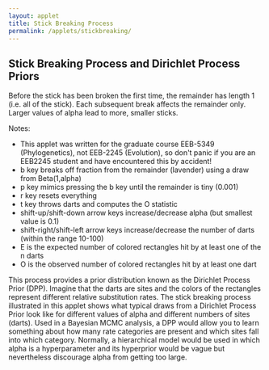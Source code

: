 ```yaml
---
layout: applet
title: Stick Breaking Process
permalink: /applets/stickbreaking/
---
```


## Stick Breaking Process and Dirichlet Process Priors

Before the stick has been broken the first time, the remainder has length 1 (i.e. all of the stick).
Each subsequent break affects the remainder only. Larger values of alpha lead to more, smaller sticks.

<div id="canvas"></div>
<script type="text/javascript">
    // The MIT License (MIT)
    //
    // Copyright (c) 2020 Paul O. Lewis
    // 
    // Permission is hereby granted, free of charge, to any person obtaining a copy
    // of this software and associated documentation files (the “Software”), to deal
    // in the Software without restriction, including without limitation the rights
    // to use, copy, modify, merge, publish, distribute, sublicense, and/or sell
    // copies of the Software, and to permit persons to whom the Software is
    // furnished to do so, subject to the following conditions:
    //
    // The above copyright notice and this permission notice shall be included in all
    // copies or substantial portions of the Software.
    //
    // THE SOFTWARE IS PROVIDED “AS IS”, WITHOUT WARRANTY OF ANY KIND, EXPRESS OR
    // IMPLIED, INCLUDING BUT NOT LIMITED TO THE WARRANTIES OF MERCHANTABILITY,
    // FITNESS FOR A PARTICULAR PURPOSE AND NONINFRINGEMENT. IN NO EVENT SHALL THE
    // AUTHORS OR COPYRIGHT HOLDERS BE LIABLE FOR ANY CLAIM, DAMAGES OR OTHER
    // LIABILITY, WHETHER IN AN ACTION OF CONTRACT, TORT OR OTHERWISE, ARISING FROM,
    // OUT OF OR IN CONNECTION WITH THE SOFTWARE OR THE USE OR OTHER DEALINGS IN THE
    // SOFTWARE.

    // Written by Paul O. Lewis 21-Mar-2020

    // width and height of svg
    var w = 600;
    var h = 220;
    var bm = 20;

    var alpha = 1.0;
    var alphamin = 0.1;
    
    var ndarts = 100;
    var ndartsmin = 10;
    var ndartsmax = 100;
    var dart_radius = 3;
    var num_occupied = 0;
    var somebad = false;
    
    var sticks = [];
    var darts = [];
    var Ek = [];
    var remainder = 1.0;
    var remainder_cutoff = 0.0001;
    
    var lot = new Random();
    
    var xscale = d3.scaleLinear()
        .domain([0,1])
        .range([0,w]);

    var yscale = d3.scaleLinear()
        .domain([0,1])
        .range([h-bm,0]);

    // Select DIV element already created (see above) to hold SVG
    var plot_div = d3.select("div#canvas");

    // Create SVG element
    var plot_svg = plot_div.append("svg")
        .attr("width", w)
        .attr("height", h);

    // Create rect outlining entire area of SVG
    plot_svg.append("rect")
        .attr("x", 0)
        .attr("y", 0)
        .attr("width", w)
        .attr("height", h-bm)
        .attr("fill", "lavender");
        
    // Create text showing current value of alpha
    plot_svg.append("text")
        .attr("id", "alpha")
        .attr("x", w/2)
        .attr("y", h - bm + 16)
        .attr("font-family", "Verdana")
        .attr("font-size", "16px")
        .style("text-anchor", "middle")
        .text("");     
        
    function precomputeExpectedNumberOccupiedTables() {
        // Compute expected number of occupied tables Ek
        Ek = [];
        var cum = 0.0;
        Ek.push(0.0);
        for (let i = 0; i < 10*ndartsmax; i++) {
            cum += alpha/(alpha + i);
            Ek.push(cum);
        }                
    }
    precomputeExpectedNumberOccupiedTables();
        
    function showStatus() {
        //console.log("alpha = " + alpha);
        if (somebad) {
            plot_svg.select("text#alpha")
                .text("alpha = " + alpha.toFixed(1) + " | n = " + ndarts + " | E = " + Ek[ndarts].toFixed(1) + " | O = NA (break more sticks)");            
        }
        else {
            plot_svg.select("text#alpha")
                .text("alpha = " + alpha.toFixed(1) + " | n = " + ndarts + " | E = " + Ek[ndarts].toFixed(1) + " | O = " + num_occupied);            
        }
    }       
    showStatus();
        
    function reset() {
        // Delete all existing sticks
        plot_svg.selectAll("rect.stick").remove();
        sticks = [];
        
        // Delete all existing darts
        plot_svg.selectAll("circle.dart").remove();
        darts = [];

        num_occupied = 0;
        somebad = false;
        remainder = 1.0;
        
        precomputeExpectedNumberOccupiedTables();
        showStatus();
    }
    
    function breakStick() {
        // Draw Beta(1,alpha) random variable
        let x = lot.gamma(1, 1);
        let y = lot.gamma(alpha, 1);
        let s = x/(x + y);
        let stickx = 1.0 - remainder; 
        let stickw = s*remainder;
        let r = Math.floor(lot.uniform(0,255));
        let g = Math.floor(lot.uniform(0,255));
        let b = Math.floor(lot.uniform(0,255));
        var stick = {"x":stickx, "width":stickw, "color":d3.color("rgba(" + r + ", " + g + ", " + b + ", 1)")};

        // console.log("~~~~~~~~~~~~~~~~~~~~~");
        // console.log("alpha     = " + alpha);
        // console.log("s         = " + s);
        // console.log("remainder = " + remainder);
        // console.log("stickx    = " + stickx);
        // console.log("stickw    = " + stickw);

        sticks.push(stick);
        plot_svg.selectAll("rect.stick")   
            .data(sticks)
            .enter()
            .append("rect")
            .attr("class", "stick")
            .attr("x", function(d) {return xscale(d.x);})
            .attr("y", 0)
            .attr("width", function(d) {return xscale(d.width);})
            .attr("height", h-bm)
            .attr("fill", function(d) {return d.color;})
            .attr("stroke", "white");
        remainder -= stickw;
    }
    
    function partition() {
        while (remainder > remainder_cutoff) {
            breakStick();
        }
    }

    function throwDarts() {
        plot_svg.selectAll("circle.dart").remove();
        
        // Create one bin for every stick
        bins = [];
        let cum = 0.0;
        for (let i = 0; i < sticks.length; i++) {
            cum += sticks[i].width;
            bins.push(0);
        }
        
        somebad = false;
        darts = [];
        for (let i = 0; i < ndarts; i++) {
            let cx = lot.uniform(0,1);
            let cy = lot.uniform(0,1);
            let isbad = cx > cum ? true : false;

            let dartcolor = "red";
            if (isbad) {
                somebad = true;
            }
            else {
                let scum = 0.0;
                for (let s = 0; s < sticks.length; s++) {
                    scum += sticks[s].width;
                    if (cx < scum) {
                        bins[s] += 1;
                        dartcolor = sticks[s].color;
                        break;
                    }
                }
            }
            darts.push({"cx":cx, "cy":cy, "color":dartcolor});
        }
        
        // Determine how many bins have darts in them
        num_occupied = 0;
        for (let i = 0; i < bins.length; i++) {
            if (bins[i] > 0)
                num_occupied += 1;
        }
        showStatus();
        
        plot_svg.selectAll("circle.dart")   
            .data(darts)
            .enter()
            .append("circle")
            .attr("class", "dart")
            .attr("cx", function(d) {return xscale(d.cx);})
            .attr("cy", function(d) {return yscale(d.cy);})
            .attr("r", dart_radius)
            .attr("fill", function(d) {return d.color;})
            .attr("stroke", "white");
    }
    
    function modifyAlpha(incr) {
        // alpha  10*alpha     a   incr = +1     incr = -1 
        // -----------------------------------------------
        //     2        20    20   30/10 = 3   10/10 =   1
        //  1.01      10.1    10   20/10 = 2    9/10 = 0.9
        //     1        10    10   20/10 = 2    9/10 = 0.9
        //  0.99       9.9    10   20/10 = 2    9/10 = 0.9
        //   0.9         9     9   10/10 = 1    8/10 = 0.8
        // -----------------------------------------------
        var a = Math.round(10*alpha);
        if (incr > 0) {
            a += (a < 10 ? 1 : 10);
        }
        else {
            a -= (a > 10 ? 10 : 1);
        }
        //console.log("a = " + a);
        alpha = a/10;
        if (alpha < alphamin)
            alpha = alphamin;
        reset();
    }

    function modifySampleSize(increment) {
        ndarts += increment;
        if (ndarts < ndartsmin)
            ndarts = ndartsmin;
        if (ndarts > ndartsmax)
            ndarts = ndartsmax;
        reset();
    }

    // Listen and react to keystrokes
    // key      code  key code  key code  key code  key code
    // -------------  --------  --------  --------  --------
    // tab         9    0   48    ~  192    a   65    n   78
    // return     13    1   49    ;  186    b   66    o   79
    // shift      16    2   50    =  187    c   67    p   80
    // control    17    3   51    ,  188    d   68    q   81
    // option     18    4   52    -  189    e   69    r   82
    // command    91    5   53    .  190    f   70    s   83
    // space      32    6   54    /  191    g   71    t   84
    // leftarrow  37    7   55    \  220    h   72    u   85
    // uparrow    38    8   56    [  219    i   73    v   86
    // rightarrow 39    9   57    ]  221    j   74    w   87
    // downarrow  40              '  222    k   75    x   88
    //                                      l   76    y   89
    //                                      m   77    z   90
    function keyDown() {
        //console.log("key was pressed: " + d3.event.keyCode);
        if (d3.event.keyCode == 84 || d3.event.keyCode == 68) {
            // 68 is the "d" key
            // 84 is the "t" key
            throwDarts();
        }
        else if (d3.event.keyCode == 66) {
            // 66 is the "b" key
            breakStick();
        }
        else if (d3.event.keyCode == 82) {
            // 82 is the "r" key
            reset();
        }
        else if (d3.event.keyCode == 38) {
            // 38 is the "up arrow" key
            modifyAlpha(1);
        }
        else if (d3.event.keyCode == 40) {
            // 40 is the "down arrow" key
            modifyAlpha(-1);
        }
        else if (d3.event.keyCode == 37) {
            // 37 is the "left arrow" key
            modifySampleSize(-10);
        }
        else if (d3.event.keyCode == 39) {
            // 39 is the "right arrow" key
            modifySampleSize(10);
        }
        else if (d3.event.keyCode == 80) {
            // 80 is the "p" key
            partition();
        }
    }
    d3.select("body")
        .on("keydown", keyDown);
</script>

Notes:
* This applet was written for the graduate course EEB-5349 (Phylogenetics), not EEB-2245 (Evolution), so don't panic if you are an EEB2245 student and have encountered this by accident!
* b key breaks off fraction from the remainder (lavender) using a draw from Beta(1,alpha)
* p key mimics pressing the b key until the remainder is tiny (0.001)
* r key resets everything
* t key throws darts and computes the O statistic
* shift-up/shift-down arrow keys increase/decrease alpha (but smallest value is 0.1)
* shift-right/shift-left arrow keys increase/decrease the number of darts (within the range 10-100)
* E is the expected number of colored rectangles hit by at least one of the n darts
* O is the observed number of colored rectangles hit by at least one dart

This process provides a prior distribution known as the Dirichlet Process Prior (DPP). Imagine that the darts are sites and the colors of the rectangles represent different relative substitution rates. The stick breaking process illustrated in this applet shows what typical draws from a Dirichlet Process Prior look like for different values of alpha and different numbers of sites (darts). Used in a Bayesian MCMC analysis, a DPP would allow you to learn something about how many rate categories are present and which sites fall into which category. Normally, a hierarchical model would be used in which alpha is a hyperparameter and its hyperprior would be vague but nevertheless discourage alpha from getting too large.